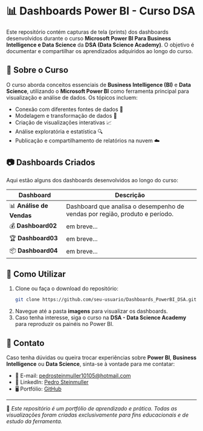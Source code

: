 # 📊 Dashboards Power BI - Curso DSA

Este repositório contém capturas de tela (prints) dos dashboards desenvolvidos durante o curso **Microsoft Power BI Para Business Intelligence e Data Science** da **DSA (Data Science Academy)**. O objetivo é documentar e compartilhar os aprendizados adquiridos ao longo do curso.

## 📌 Sobre o Curso
O curso aborda conceitos essenciais de **Business Intelligence (BI)** e **Data Science**, utilizando o **Microsoft Power BI** como ferramenta principal para visualização e análise de dados. Os tópicos incluem:

- Conexão com diferentes fontes de dados 📂
- Modelagem e transformação de dados 🔄
- Criação de visualizações interativas 📈
- Análise exploratória e estatística 🔍
- Publicação e compartilhamento de relatórios na nuvem ☁️

## 📷 Dashboards Criados
Aqui estão alguns dos dashboards desenvolvidos ao longo do curso:

| Dashboard | Descrição |
|-----------|-----------|
| 📊 **Análise de Vendas** | Dashboard que analisa o desempenho de vendas por região, produto e período. |
| 💰 **Dashboard02** | em breve... |
| 🏆 **Dashboard03** | em breve... |
| 📦 **Dashboard04** | em breve... |

## 🚀 Como Utilizar
1. Clone ou faça o download do repositório:
   ```sh
   git clone https://github.com/seu-usuario/Dashboards_PowerBI_DSA.git
   ```
2. Navegue até a pasta **imagens** para visualizar os dashboards.
3. Caso tenha interesse, siga o curso na **DSA - Data Science Academy** para reproduzir os painéis no Power BI.

## 📢 Contato
Caso tenha dúvidas ou queira trocar experiências sobre **Power BI**, **Business Intelligence** ou **Data Science**, sinta-se à vontade para me contatar:

- 📧 E-mail: pedrosteinmuller10105@hotmail.com
- 💼 LinkedIn: [Pedro Steinmuller](https://www.linkedin.com/in/pedrosteinmuller)
- 🖥️ Portfólio: [GitHub](https://github.com/pedrosteinmuller)

---

🔹 *Este repositório é um portfólio de aprendizado e prática. Todas as visualizações foram criadas exclusivamente para fins educacionais e de estudo da ferramenta.*
```
